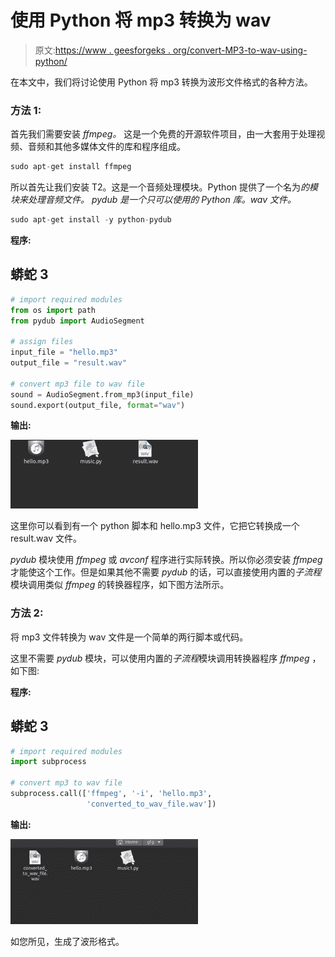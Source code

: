 # 使用 Python 将 mp3 转换为 wav

> 原文:[https://www . geesforgeks . org/convert-MP3-to-wav-using-python/](https://www.geeksforgeeks.org/convert-mp3-to-wav-using-python/)

在本文中，我们将讨论使用 Python 将 mp3 转换为波形文件格式的各种方法。

### **方法 1:**

首先我们需要安装 *ffmpeg。* 这是一个免费的开源软件项目，由一大套用于处理视频、音频和其他多媒体文件的库和程序组成。

```py
sudo apt-get install ffmpeg 
```

所以首先让我们安装 T2。这是一个音频处理模块。Python 提供了一个名为*的模块来处理音频文件。 *pydub* 是一个只可以使用的 Python 库。wav 文件。*

```py
sudo apt-get install -y python-pydub
```

**程序:**

## 蟒蛇 3

```py
# import required modules
from os import path
from pydub import AudioSegment

# assign files
input_file = "hello.mp3"
output_file = "result.wav"

# convert mp3 file to wav file
sound = AudioSegment.from_mp3(input_file)
sound.export(output_file, format="wav")
```

**输出:**

![](img/7f0c142a38f2f0e8b1a89b3947411a85.png)

这里你可以看到有一个 python 脚本和 hello.mp3 文件，它把它转换成一个 result.wav 文件。

*pydub* 模块使用 *ffmpeg* 或 *avconf* 程序进行实际转换。所以你必须安装 *ffmpeg* 才能使这个工作。但是如果其他不需要 *pydub* 的话，可以直接使用内置的*子流程*模块调用类似 *ffmpeg* 的转换器程序，如下图方法所示。

### 方法 2:

将 mp3 文件转换为 wav 文件是一个简单的两行脚本或代码。

这里不需要 *pydub* 模块，可以使用内置的*子流程*模块调用转换器程序 *ffmpeg* ，如下图:

**程序:**

## 蟒蛇 3

```py
# import required modules
import subprocess

# convert mp3 to wav file
subprocess.call(['ffmpeg', '-i', 'hello.mp3',
                 'converted_to_wav_file.wav'])
```

**输出:**

![](img/0fcbba0998f024b4ce01d2d4a35b25d6.png)

如您所见，生成了波形格式。